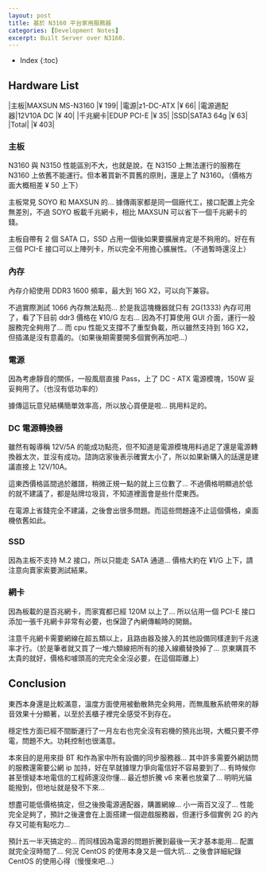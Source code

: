 ```yaml
---
layout: post
title: 基於 N3160 平台家用服務器
categories: [Development Notes]
excerpt: Built Server over N3160.
---
```

* Index
{:toc}

## Hardware List

|主板|MAXSUN MS-N3160 	|¥ 199|
|電源|z1-DC-ATX			|¥ 66|
|電源適配器|12V10A DC  	|¥ 40|
|千兆網卡|EDUP PCI-E	|¥ 35|
|SSD|SATA3 64g 			|¥ 63|
|Total|					|¥ 403|

### 主板

N3160 與 N3150 性能區別不大，也就是說，在 N3150 上無法運行的服務在 N3160 上依舊不能運行。但本著買新不買舊的原則，還是上了 N3160。（價格方面大概相差 ¥ 50 上下）

主板常見 SOYO 和 MAXSUN 的... 據傳兩家都是同一個廠代工，接口配置上完全無差別，不過 SOYO 板載千兆網卡，相比 MAXSUN 可以省下一個千兆網卡的錢。

主板自帶有 2 個 SATA 口，SSD 占用一個後如果要擴展肯定是不夠用的。好在有三個 PCI-E 接口可以上陣列卡，所以完全不用擔心擴展性。（不過暫時還沒上）

### 內存

內存介紹使用 DDR3 1600 頻率，最大到 16G X2，可以向下兼容。

不過實際測試 1066 內存無法點亮... 於是我這塊機器就只有 2G(1333) 內存可用了，看了下目前 ddr3 價格在 ¥10/G 左右... 因為不打算使用 GUI 介面，運行一般服務完全夠用了... 而 cpu 性能又支撐不了重型負載，所以雖然支持到 16G X2，但插滿是沒有意義的。（如果後期需要開多個實例再加吧...）

### 電源

因為考慮靜音的關係，一般風扇直接 Pass，上了 DC - ATX 電源模塊，150W 妥妥夠用了。（也沒有低功率的）

據傳這玩意兒結構簡單效率高，所以放心買便是啦... 挑用料足的。

### DC 電源轉換器

雖然有報導稱 12V/5A 的能成功點亮，但不知道是電源模塊用料過足了還是電源轉換器太次，並沒有成功。諮詢店家後表示確實太小了，所以如果新購入的話還是建議直接上 12V/10A。

這東西價格區間過於離譜，稍微正規一點的就上三位數了... 不過價格明顯過於低的就不建議了，都是貼牌垃圾貨，不知道裡面會是些什麼東西。

在電源上省錢完全不建議，之後會出很多問題。而這些問題遠不止這個價格，桌面機依舊如此。

### SSD

因為主板不支持 M.2 接口，所以只能走 SATA 通道... 價格大約在 ¥1/G 上下，請注意向賣家索要測試結果。

### 網卡

因為板載的是百兆網卡，而家寬都已經 120M 以上了... 所以佔用一個 PCI-E 接口添加一張千兆網卡非常有必要，也保證了內網傳輸時的開銷。

注意千兆網卡需要網線在超五類以上，且路由器及接入的其他設備同樣達到千兆速率才行。（於是筆者就又買了一堆六類線把所有的接入線纜替換掉了... 京東購買不太貴的就好，價格和噱頭高的完完全全沒必要，在這個距離上）

## Conclusion

東西本身還是比較滿意，溫度方面使用被動散熱完全夠用，而無風散系統帶來的靜音效果十分顯著，以至於丟櫃子裡完全感受不到存在。

穩定性方面已經不間斷運行了一月左右也完全沒有宕機的預兆出現，大概只要不停電，問題不大。功耗控制也很滿意。

本來目的是用來掛 BT 和作為家中所有設備的同步服務器... 其中許多需要外網訪問的服務還需要公網 ip 加持，好在早就據理力爭向電信好不容易要到了... 有時候你甚至懷疑本地電信的工程師還沒你懂... 最近想折騰 v6 來著也放棄了... 明明光貓能撥到，但地址就是發不下來...

想盡可能低價格搞定，但之後換電源適配器，購置網線... 小一兩百又沒了... 性能完全足夠了，預計之後還會在上面搭建一個遊戲服務器，但運行多個實例 2G 的內存又可能有點吃力...

預計五一半天搞定的... 而同樣因為電源的問題折騰到最後一天才基本能用... 配置就完全沒時間了... 何況 CentOS 的使用本身又是一個大坑... 之後會詳細紀錄 CentOS 的使用心得（慢慢來吧...）